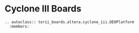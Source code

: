 # Cyclone III Boards

```{eval-rst}
.. autoclass:: torii_boards.altera.cyclone_iii.DE0Platform
  :members:
```
